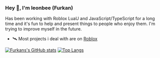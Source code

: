### Hey 👋, I'm leonbee (Furkan)

Has been working with Roblox LuaU and JavaScript/TypeScript for a long time and it's fun to help and present things to people who enjoy them. I'm trying to improve myself in the future.

- 🛰️ Most projects i deal with are on [Roblox](https://www.roblox.com/users/1862014843/profile)
 
[![Furkans's GitHub stats](https://github-readme-stats.vercel.app/api?username=leonbee1)](https://github.com/leonbee1/github-readme-stats)
[![Top Langs](https://github-readme-stats.vercel.app/api/top-langs/?username=leonbee1&layout=compact)](https://github.com/leonbee1/github-readme-stats)
